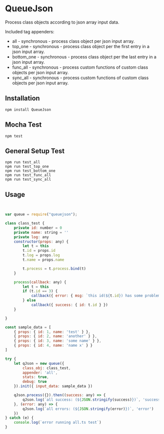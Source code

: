 # QueueJson

Process class objects according to json array input data.

Included tag appenders:

* all - synchronous - process class object per json input array.
* top_one - synchronous - process class object per the first entry in a json input array.
* bottom_one - synchronous - process class object per the last entry in a json input array.
* func_all - synchronous - process custom functions of custom class objects per json input array.
* sync_all - synchronous - process custom functions of custom class objects per json input array.

Installation
---------
```
npm install QueueJson 
```

Mocha Test
---------
```
npm test
```

General Setup Test
---------
```
npm run test_all
npm run test_top_one
npm run test_bottom_one
npm run test_func_all
npm run test_sync_all

```

Usage
---------
```js


var queue = require("queuejson");

class class_test {
    private id: number = 0
    private name: string = ''
    private log: any
    constructor(props: any) {
        let t = this
        t.id = props.id
        t.log = props.log
        t.name = props.name

        t.process = t.process.bind(t)
    }

    process(callback: any) {
        let t = this
        if (t.id == 3) {
            callback({ error: { msg: `this id(${t.id}) has some problem` } })
        } else
            callback({ success: { id: t.id } })
    }

}

const sample_data = [
    { props: { id: 1, name: 'test' } },
    { props: { id: 2, name: 'another' } },
    { props: { id: 3, name: 'some name' } },
    { props: { id: 4, name: 'name x' } }
]

try {
    let qJson = new queue({
        class_obj: class_test,
        appender: 'all',
        stats: true,
        debug: true
    }).init({ input_data: sample_data })

    qJson.process({}).then((success: any) => {
        qJson.log(`all success: (${JSON.stringify(success)})`, 'success')
    }, (error: any) => {
        qJson.log(`all errors: (${JSON.stringify(error)})`, 'error')
    })
} catch (e) {
    console.log(`error running all.ts test`)
}



```
